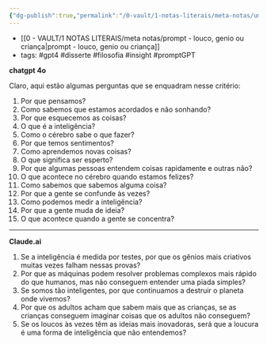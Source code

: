 ```yaml
---
{"dg-publish":true,"permalink":"/0-vault/1-notas-literais/meta-notas/um-conjunto-de-perguntas-absolutamente-simples-e-interessantes-sobre-inteligencia-humana-update/","tags":["gpt4","disserte","filosofia","insight","promptGPT"],"dgHomeLink":true,"dgShowLocalGraph":true,"dgShowFileTree":true,"dgEnableSearch":true,"noteIcon":""}
---
```


- [[0 - VAULT/1 NOTAS LITERAIS/meta notas/prompt - louco, genio ou criança\|prompt - louco, genio ou criança]]
- tags: #gpt4 #disserte #filosofia #insight #promptGPT 

**chatgpt 4o**

Claro, aqui estão algumas perguntas que se enquadram nesse critério:

1. Por que pensamos?
2. Como sabemos que estamos acordados e não sonhando?
3. Por que esquecemos as coisas?
4. O que é a inteligência?
5. Como o cérebro sabe o que fazer?
6. Por que temos sentimentos?
7. Como aprendemos novas coisas?
8. O que significa ser esperto?
9. Por que algumas pessoas entendem coisas rapidamente e outras não?
10. O que acontece no cérebro quando estamos felizes?
11. Como sabemos que sabemos alguma coisa?
12. Por que a gente se confunde às vezes?
13. Como podemos medir a inteligência?
14. Por que a gente muda de ideia?
15. O que acontece quando a gente se concentra?


---
**Claude.ai**

1. Se a inteligência é medida por testes, por que os gênios mais criativos muitas vezes falham nessas provas?
2. Por que as máquinas podem resolver problemas complexos mais rápido do que humanos, mas não conseguem entender uma piada simples?
3. Se somos tão inteligentes, por que continuamos a destruir o planeta onde vivemos?
4. Por que os adultos acham que sabem mais que as crianças, se as crianças conseguem imaginar coisas que os adultos não conseguem?
5. Se os loucos às vezes têm as ideias mais inovadoras, será que a loucura é uma forma de inteligência que não entendemos?